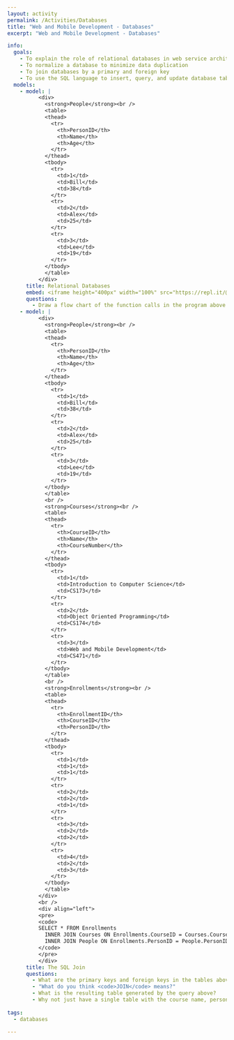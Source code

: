 ```yaml
---
layout: activity
permalink: /Activities/Databases
title: "Web and Mobile Development - Databases"
excerpt: "Web and Mobile Development - Databases"

info:
  goals: 
    - To explain the role of relational databases in web service architectures
    - To normalize a database to minimize data duplication
    - To join databases by a primary and foreign key
    - To use the SQL language to insert, query, and update database tables
  models:
    - model: |
          <div>
            <strong>People</strong><br />
            <table>
            <thead>
              <tr>
                <th>PersonID</th>
                <th>Name</th>
                <th>Age</th>
              </tr>
            </thead>
            <tbody>
              <tr>
                <td>1</td>
                <td>Bill</td>
                <td>38</td>
              </tr>
              <tr>
                <td>2</td>
                <td>Alex</td>
                <td>25</td>
              </tr>
              <tr>
                <td>3</td>
                <td>Lee</td>
                <td>19</td>
              </tr>
            </tbody>
            </table>      
          </div>
      title: Relational Databases
      embed: <iframe height="400px" width="100%" src="https://repl.it/@BillJr99/MySQLExample?lite=true" scrolling="no" frameborder="no" allowtransparency="true" allowfullscreen="true" sandbox="allow-forms allow-pointer-lock allow-popups allow-same-origin allow-scripts allow-modals"></iframe>        
      questions:
        - Draw a flow chart of the function calls in the program above.
    - model: |
          <div>
            <strong>People</strong><br />
            <table>
            <thead>
              <tr>
                <th>PersonID</th>
                <th>Name</th>
                <th>Age</th>
              </tr>
            </thead>
            <tbody>
              <tr>
                <td>1</td>
                <td>Bill</td>
                <td>38</td>
              </tr>
              <tr>
                <td>2</td>
                <td>Alex</td>
                <td>25</td>
              </tr>
              <tr>
                <td>3</td>
                <td>Lee</td>
                <td>19</td>
              </tr>
            </tbody>
            </table>      
            <br />
            <strong>Courses</strong><br />
            <table>
            <thead>
              <tr>
                <th>CourseID</th>
                <th>Name</th>
                <th>CourseNumber</th>
              </tr>
            </thead>
            <tbody>
              <tr>
                <td>1</td>
                <td>Introduction to Computer Science</td>
                <td>CS173</td>
              </tr>
              <tr>
                <td>2</td>
                <td>Object Oriented Programming</td>
                <td>CS174</td>
              </tr>
              <tr>
                <td>3</td>
                <td>Web and Mobile Development</td>
                <td>CS471</td>
              </tr>
            </tbody>
            </table>
            <br />
            <strong>Enrollments</strong><br />
            <table>
            <thead>
              <tr>
                <th>EnrollmentID</th>
                <th>CourseID</th>
                <th>PersonID</th>
              </tr>
            </thead>
            <tbody>
              <tr>
                <td>1</td>
                <td>1</td>
                <td>1</td>
              </tr>
              <tr>
                <td>2</td>
                <td>2</td>
                <td>1</td>
              </tr>
              <tr>
                <td>3</td>
                <td>2</td>
                <td>2</td>
              </tr>
              <tr>
                <td>4</td>
                <td>2</td>
                <td>3</td>
              </tr>
            </tbody>
            </table>        
          </div>      
          <br />
          <div align="left">
          <pre>
          <code>
          SELECT * FROM Enrollments 
            INNER JOIN Courses ON Enrollments.CourseID = Courses.CourseID
            INNER JOIN People ON Enrollments.PersonID = People.PersonID;
          </code>
          </pre>
          </div>
      title: The SQL Join
      questions:
        - What are the primary keys and foreign keys in the tables above?
        - "What do you think <code>JOIN</code> means?"
        - What is the resulting table generated by the query above?
        - Why not just have a single table with the course name, person name in it to begin with, like the one you obtained through the JOIN statement?
        
tags:
  - databases
  
---
```


